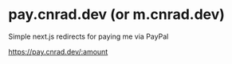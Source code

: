 # pay.cnrad.dev (or m.cnrad.dev)

Simple next.js redirects for paying me via PayPal
<!-- markdownlint-disable-next-line -->
https://pay.cnrad.dev/:amount